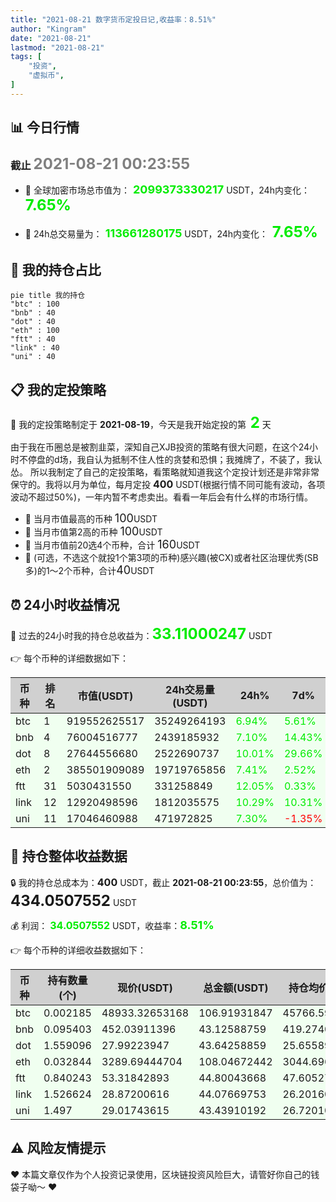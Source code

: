```yaml
---
title: "2021-08-21 数字货币定投日记,收益率：8.51%"
author: "Kingram"
date: "2021-08-21"
lastmod: "2021-08-21"
tags: [
    "投资",
	"虚拟币",
]
---
```


##  📊 今日行情
### 截止 <font color=grey size=5 >**2021-08-21 00:23:55**</font>
- 🍖 全球加密市场总市值为：<font color=#00EC00 size=4 > **2099373330217**</font> USDT，24h内变化：<font color=#00EC00 size=5 > **7.65%**</font>

- 🍤 24h总交易量为：<font color=#00EC00 size=4 > **113661280175**</font> USDT，24h内变化：<font color=#00EC00 size=5 > **7.65%**</font>

## 🎨 我的持仓占比
```mermaid
pie title 我的持仓
"btc" : 100
"bnb" : 40
"dot" : 40
"eth" : 100
"ftt" : 40
"link" : 40
"uni" : 40
```

## 📋 我的定投策略
📎 我的定投策略制定于 **2021-08-19**，今天是我开始定投的第<font color=#00EC00 size=5 > **2**</font> 天

<div>由于我在币圈总是被割韭菜，深知自己XJB投资的策略有很大问题，在这个24小时不停盘的d场，我自认为抵制不住人性的贪婪和恐惧；我摊牌了，不装了，我认怂。
所以我制定了自己的定投策略，看策略就知道我这个定投计划还是非常非常保守的。我将以月为单位，每月定投 <font size=3 ><strong> 400 </strong></font> USDT(根据行情不同可能有波动，各项波动不超过50%)，一年内暂不考虑卖出。看看一年后会有什么样的市场行情。</div>

- 🥇 当月市值最高的币种 <font size=4 >100</font>USDT
- 🥈 当月市值第2高的币种 <font size=4 >100</font>USDT
- 🥉 当月市值前20选4个币种，合计 <font size=4 >160</font>USDT
- 🏅 (可选，不选这个就投1个第3项的币种)感兴趣(被CX)或者社区治理优秀(SB多)的1～2个币种，合计<font size=4 >40</font>USDT

## ⏰ 24小时收益情况
📌 过去的24小时我的持仓总收益为：<font color=#00EC00 size=5 >**33.11000247**</font> USDT

👉 每个币种的详细数据如下：
<table>
    <thead><tr bgcolor="#d0d0d0" ><th>币种</th><th>排名</th><th>市值(USDT)</th><th>24h交易量(USDT)</th><th>24h%</th><th>7d%</th><th>24h收益</th></tr></thead>
    <tbody>
    <tr>
        <td bgcolor=#F0FFF0>btc</td>
        <td bgcolor=#F0FFF0>1</td>
        <td bgcolor=#F0FFF0>919552625517</td>
        <td bgcolor=#F0FFF0>35249264193</td>
        <td bgcolor=#F0FFF0><font color=#00EC00>6.94%</font></td>
        <td bgcolor=#F0FFF0><font color=#00EC00>5.61%</font></td>
        <td bgcolor=#F0FFF0><font color=#00EC00 size=3 ><strong>6.94189446</strong></font></td>
    </tr>
    <tr>
        <td bgcolor=#F0FFF0>bnb</td>
        <td bgcolor=#F0FFF0>4</td>
        <td bgcolor=#F0FFF0>76004516777</td>
        <td bgcolor=#F0FFF0>2439185932</td>
        <td bgcolor=#F0FFF0><font color=#00EC00>7.10%</font></td>
        <td bgcolor=#F0FFF0><font color=#00EC00>14.43%</font></td>
        <td bgcolor=#F0FFF0><font color=#00EC00 size=3 ><strong>2.85729193</strong></font></td>
    </tr>
    <tr>
        <td bgcolor=#F0FFF0>dot</td>
        <td bgcolor=#F0FFF0>8</td>
        <td bgcolor=#F0FFF0>27644556680</td>
        <td bgcolor=#F0FFF0>2522690737</td>
        <td bgcolor=#F0FFF0><font color=#00EC00>10.01%</font></td>
        <td bgcolor=#F0FFF0><font color=#00EC00>29.66%</font></td>
        <td bgcolor=#F0FFF0><font color=#00EC00 size=3 ><strong>3.97014147</strong></font></td>
    </tr>
    <tr>
        <td bgcolor=#F0FFF0>eth</td>
        <td bgcolor=#F0FFF0>2</td>
        <td bgcolor=#F0FFF0>385501909089</td>
        <td bgcolor=#F0FFF0>19719765856</td>
        <td bgcolor=#F0FFF0><font color=#00EC00>7.41%</font></td>
        <td bgcolor=#F0FFF0><font color=#00EC00>2.52%</font></td>
        <td bgcolor=#F0FFF0><font color=#00EC00 size=3 ><strong>7.45810615</strong></font></td>
    </tr>
    <tr>
        <td bgcolor=#F0FFF0>ftt</td>
        <td bgcolor=#F0FFF0>31</td>
        <td bgcolor=#F0FFF0>5030431550</td>
        <td bgcolor=#F0FFF0>331258849</td>
        <td bgcolor=#F0FFF0><font color=#00EC00>12.05%</font></td>
        <td bgcolor=#F0FFF0><font color=#00EC00>0.33%</font></td>
        <td bgcolor=#F0FFF0><font color=#00EC00 size=3 ><strong>4.81626831</strong></font></td>
    </tr>
    <tr>
        <td bgcolor=#F0FFF0>link</td>
        <td bgcolor=#F0FFF0>12</td>
        <td bgcolor=#F0FFF0>12920498596</td>
        <td bgcolor=#F0FFF0>1812035575</td>
        <td bgcolor=#F0FFF0><font color=#00EC00>10.29%</font></td>
        <td bgcolor=#F0FFF0><font color=#00EC00>10.31%</font></td>
        <td bgcolor=#F0FFF0><font color=#00EC00 size=3 ><strong>4.11066</strong></font></td>
    </tr>
    <tr>
        <td bgcolor=#F0FFF0>uni</td>
        <td bgcolor=#F0FFF0>11</td>
        <td bgcolor=#F0FFF0>17046460988</td>
        <td bgcolor=#F0FFF0>471972825</td>
        <td bgcolor=#F0FFF0><font color=#00EC00>7.30%</font></td>
        <td bgcolor=#F0FFF0><font color=#FF0000>-1.35%</font></td>
        <td bgcolor=#F0FFF0><font color=#00EC00 size=3 ><strong>2.95564015</strong></font></td>
    </tr>
    </tbody>
</table>

## 🎯 持仓整体收益数据

🔒 我的持仓总成本为：<font size=3 >**400**</font> USDT，截止 **2021-08-21 00:23:55**，总价值为：<font  size=5 >**434.0507552**</font> USDT

💰 利润： <font color=#00EC00 size=3 >**34.0507552**</font> USDT，收益率：<font color=#00EC00 size=4 >**8.51%**</font>

👉 每个币种的详细收益数据如下：

<table>
    <thead><tr bgcolor="#d0d0d0" ><th>币种</th><th>持有数量(个)</th><th>现价(USDT)</th><th>总金额(USDT)</th><th>持仓均价(USDT)</th><th>成本(USDT)</th><th>利润(USDT)</th><th>收益率</th></tr></thead>
    <tbody>
    <tr>
        <td bgcolor=#F0FFF0>btc</td>
        <td bgcolor=#F0FFF0>0.002185</td>
        <td bgcolor=#F0FFF0>48933.32653168</td>
        <td bgcolor=#F0FFF0>106.91931847</td>
        <td bgcolor=#F0FFF0>45766.59038902</td>
        <td bgcolor=#F0FFF0>100</td>
        <td bgcolor=#F0FFF0>6.91931847</td>
        <td bgcolor=#F0FFF0><font color=#00EC00 size=3 ><strong>6.92%</strong></font></td>
    </tr>
    <tr>
        <td bgcolor=#F0FFF0>bnb</td>
        <td bgcolor=#F0FFF0>0.095403</td>
        <td bgcolor=#F0FFF0>452.03911396</td>
        <td bgcolor=#F0FFF0>43.12588759</td>
        <td bgcolor=#F0FFF0>419.27402702</td>
        <td bgcolor=#F0FFF0>40</td>
        <td bgcolor=#F0FFF0>3.12588759</td>
        <td bgcolor=#F0FFF0><font color=#00EC00 size=3 ><strong>7.81%</strong></font></td>
    </tr>
    <tr>
        <td bgcolor=#F0FFF0>dot</td>
        <td bgcolor=#F0FFF0>1.559096</td>
        <td bgcolor=#F0FFF0>27.99223947</td>
        <td bgcolor=#F0FFF0>43.64258859</td>
        <td bgcolor=#F0FFF0>25.6558929</td>
        <td bgcolor=#F0FFF0>40</td>
        <td bgcolor=#F0FFF0>3.64258859</td>
        <td bgcolor=#F0FFF0><font color=#00EC00 size=3 ><strong>9.11%</strong></font></td>
    </tr>
    <tr>
        <td bgcolor=#F0FFF0>eth</td>
        <td bgcolor=#F0FFF0>0.032844</td>
        <td bgcolor=#F0FFF0>3289.69444704</td>
        <td bgcolor=#F0FFF0>108.04672442</td>
        <td bgcolor=#F0FFF0>3044.69613933</td>
        <td bgcolor=#F0FFF0>100</td>
        <td bgcolor=#F0FFF0>8.04672442</td>
        <td bgcolor=#F0FFF0><font color=#00EC00 size=3 ><strong>8.05%</strong></font></td>
    </tr>
    <tr>
        <td bgcolor=#F0FFF0>ftt</td>
        <td bgcolor=#F0FFF0>0.840243</td>
        <td bgcolor=#F0FFF0>53.31842893</td>
        <td bgcolor=#F0FFF0>44.80043668</td>
        <td bgcolor=#F0FFF0>47.60527609</td>
        <td bgcolor=#F0FFF0>40</td>
        <td bgcolor=#F0FFF0>4.80043668</td>
        <td bgcolor=#F0FFF0><font color=#00EC00 size=3 ><strong>12.00%</strong></font></td>
    </tr>
    <tr>
        <td bgcolor=#F0FFF0>link</td>
        <td bgcolor=#F0FFF0>1.526624</td>
        <td bgcolor=#F0FFF0>28.87200616</td>
        <td bgcolor=#F0FFF0>44.07669753</td>
        <td bgcolor=#F0FFF0>26.20160563</td>
        <td bgcolor=#F0FFF0>40</td>
        <td bgcolor=#F0FFF0>4.07669753</td>
        <td bgcolor=#F0FFF0><font color=#00EC00 size=3 ><strong>10.19%</strong></font></td>
    </tr>
    <tr>
        <td bgcolor=#F0FFF0>uni</td>
        <td bgcolor=#F0FFF0>1.497</td>
        <td bgcolor=#F0FFF0>29.01743615</td>
        <td bgcolor=#F0FFF0>43.43910192</td>
        <td bgcolor=#F0FFF0>26.72010688</td>
        <td bgcolor=#F0FFF0>40</td>
        <td bgcolor=#F0FFF0>3.43910192</td>
        <td bgcolor=#F0FFF0><font color=#00EC00 size=3 ><strong>8.60%</strong></font></td>
    </tr>
    </tbody>
</table>

## ⚠️ 风险友情提示
❤️ 本篇文章仅作为个人投资记录使用，区块链投资风险巨大，请管好你自己的钱袋子呦～ ❤️
